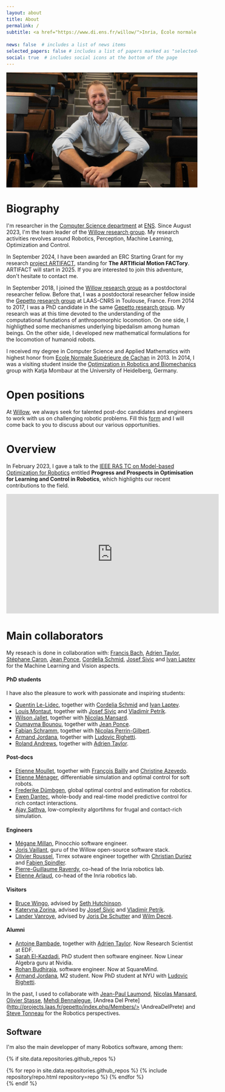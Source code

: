 ```yaml
---
layout: about
title: About
permalink: /
subtitle: <a href="https://www.di.ens.fr/willow/">Inria, École normale supérieure, Paris, France</a>.

news: false  # includes a list of news items
selected_papers: false # includes a list of papers marked as "selected={true}"
social: true  # includes social icons at the bottom of the page
---
```


<p align="center">
  <img src="../assets/img/juju_uaua.jpg" width="800" alt="Me and UaUa" align="center"/>
</p>

# Biography

I'm researcher in the [Computer Science department](https://www.di.ens.fr) at [ENS](https://www.ens.fr).
Since August 2023, I'm the team leader of the [Willow research group](https://www.di.ens.fr/willow/).
My research activities revolves around Robotics, Perception, Machine Learning, Optimization and Control.

In September 2024, I have been awarded an ERC Starting Grant for my research [project ARTIFACT](https://www.inria.fr/en/autonomous-robots-erc-grants), standing for **The ARTIficial Motion FACTory**. 
ARTIFACT will start in 2025. If you are interested to join this adventure, don't hesitate to contact me.

In September 2018, I joined the [Willow research group](https://www.di.ens.fr/willow/) as a postdoctoral researcher fellow.
Before that, I was a postdoctoral researcher fellow inside the [Gepetto research group](http://projects.laas.fr/gepetto/index.php) at LAAS-CNRS in Toulouse, France.
From 2014 to 2017, I was a PhD candidate in the same [Gepetto research group](http://projects.laas.fr/gepetto/index.php). 
My research was at this time devoted to the understanding of the computational fundations of anthropomorphic locomotion. On one side, I highligthed some mechanismes underlying bipedalism among human beings. On the other side, I developed new mathematical formulations for the locomotion of humanoid robots.

I received my degree in Computer Science and Applied Mathematics with highest honor from [Ecole Normale Supérieure de Cachan](http://www.ens-cachan.fr/version-anglaise/) in 2013. In 2014, I was a visiting student inside the [Optimization in Robotics and Biomechanics](http://orb.iwr.uni-heidelberg.de) group with Katja Mombaur at the University of Heidelberg, Germany. 

# Open positions

At [Willow](https://www.di.ens.fr/willow/), we always seek for talented post-doc candidates and engineers to work with us on challenging robotic problems.
Fill this [form](https://forms.gle/psFnCibYby3kw6nA8) and I will come back to you to discuss about our various opportunities.

# Overview

In February 2023, I gave a talk to the [IEEE RAS TC on Model-based Optimization for Robotics](https://www.tcoptrob.org/) entitled **Progress and Prospects in Optimisation for Learning and Control in Robotics**, which highlights our recent contributions to the field.

<center><iframe width="560" height="315" src="https://www.youtube-nocookie.com/embed/tG64oj5GrsE?start=57" title="YouTube video player" frameborder="0" allow="accelerometer; autoplay; clipboard-write; encrypted-media; gyroscope; picture-in-picture; web-share" allowfullscreen></iframe></center>

# Main collaborators

My reseach is done in collaboration with:
[Francis Bach](https://www.di.ens.fr/~fbach/), [Adrien Taylor](https://adrientaylor.github.io/), [Stéphane Caron](https://scaron.info/), [Jean Ponce](https://www.di.ens.fr/~ponce/), [Cordelia Schmid](https://thoth.inrialpes.fr/~schmid/), [Josef Sivic](https://www.di.ens.fr/~josef/) and [Ivan Laptev](https://www.di.ens.fr/~laptev/) for the Machine Learning and Vision aspects.

#### PhD students

I have also the pleasure to work with passionate and inspiring students:

- [Quentin Le-Lidec](https://quentinll.github.io/), together with [Cordelia Schmid](https://thoth.inrialpes.fr/~schmid/) and [Ivan Laptev](https://www.di.ens.fr/~laptev/).
- [Louis Montaut](https://lmontaut.github.io/), together with [Josef Sivic](https://www.di.ens.fr/~josef/) and [Vladimír Petrík](https://petrikvladimir.github.io/).
- [Wilson Jallet](https://manifoldfr.github.io/), together with [Nicolas Mansard](http://projects.laas.fr/gepetto/index.php/Members/NicolasMansard).
- [Oumayma Bounou](https://oumayb.github.io/), together with [Jean Ponce](https://www.di.ens.fr/~ponce/).
- [Fabian Schramm](https://fr.linkedin.com/in/fabian-schramm-319919178), together with [Nicolas Perrin-Gilbert](https://www.isir.upmc.fr/personnel/perrin/?lang=en).
- [Armand Jordana](https://www.linkedin.com/in/armand-jordana-0922b2152), together with [Ludovic Righetti](https://wp.nyu.edu/machinesinmotion/).
- [Roland Andrews](https://fr.linkedin.com/in/roland-andrews/fr?original_referer=https%3A%2F%2Fwww.google.com%2F), together with [Adrien Taylor](https://adrientaylor.github.io/).

#### Post-docs

- [Etienne Moullet](https://fr.linkedin.com/in/etienne-moullet-a133a752), together with [François Bailly](https://fbailly.github.io/) and [Christine Azevedo](https://fr.linkedin.com/in/christine-azevedo-31406a145).
- [Etienne Ménager](https://fr.linkedin.com/in/etienne-m%C3%A9nager-6679b7127), differentiable simulation and optimal control for soft robots. 
- [Frederike Dümbgen](https://duembgen.github.io/), global optimal control and estimation for robotics.
- [Ewen Dantec](https://edantec.github.io/), whole-body and real-time model predictive control for rich contact interactions.
- [Ajay Sathya](https://fr.linkedin.com/in/ajay-sathya-438b0144), low-complexity algortihms for frugal and contact-rich simulation.

#### Engineers

- [Mégane Millan](https://fr.linkedin.com/in/megane-millan-0a1791125), Pinocchio software engineer.
- [Joris Vaillant](https://github.com/jorisv), guru of the Willow open-source software stack.
- [Olivier Roussel](https://team.inria.fr/rainbow/olivier-roussel/), Tirrex sotware engineer together with [Christian Duriez](https://fr.linkedin.com/in/christian-duriez-5613094) and [Fabien Spindler](https://team.inria.fr/rainbow/fabien-spindler/).
- [Pierre-Guillaume Raverdy](https://fr.linkedin.com/in/pgraverdy), co-head of the Inria robotics lab.
- [Etienne Arlaud](https://fr.linkedin.com/in/etiennearlaud?original_referer=https%3A%2F%2Fwww.google.com%2F), co-head of the Inria robotics lab.

#### Visitors

- [Bruce Wingo](https://bwingo47.github.io/), advised by [Seth Hutchinson](https://faculty.cc.gatech.edu/~seth/).
- [Kateryna Zorina](https://ua.linkedin.com/in/kateryna-zorina), advised by [Josef Sivic](https://www.di.ens.fr/~josef/) and [Vladimír Petrík](https://petrikvladimir.github.io/).
- [Lander Vanroye](https://www.mech.kuleuven.be/en/pma/research/robotics/people/00116913), advised by [Joris De Schutter](https://scholar.google.be/citations?user=O7TuS8sAAAAJ&hl=nl&oi=ao) and [Wilm Decré](https://scholar.google.be/citations?user=ZgAnArUAAAAJ&hl=nl). 

#### Alumni

- [Antoine Bambade](https://bambade.github.io/), together with [Adrien Taylor](https://adrientaylor.github.io/). Now Research Scientist at EDF.
- [Sarah El-Kazdadi](https://fr.linkedin.com/in/sarah-kazdadi-059b94210), PhD student then software engineer. Now Linear Algebra guru at Nvidia.
- [Rohan Budhiraja](https://github.com/proyan), software engineer. Now at SquareMind.
- [Armand Jordana](https://www.linkedin.com/in/armand-jordana-0922b2152), M2 student. Now PhD student at NYU with [Ludovic Righetti](https://wp.nyu.edu/machinesinmotion/).

In the past, I used to collaborate with [Jean-Paul Laumond](http://homepages.laas.fr/jpl), [Nicolas Mansard](http://projects.laas.fr/gepetto/index.php/Members/NicolasMansard), [Olivier Stasse](https://homepages.laas.fr/ostasse/drupal/node/11), [Mehdi Bennalegue](http://mehdi.benallegue.com), [Andrea Del Prete](http://projects.laas.fr/gepetto/index.php/Members/>  \AndreaDelPrete) and [Steve Tonneau](http://www.stevetonneau.fr) for the Robotics perspectives.

## Software

I'm also the main developper of many Robotics software, among them:

{% if site.data.repositories.github_repos %}
<div class="repositories d-flex flex-wrap flex-md-row flex-column justify-content-between align-items-center">
  {% for repo in site.data.repositories.github_repos %}
    {% include repository/repo.html repository=repo %}
  {% endfor %}
</div>
{% endif %}
